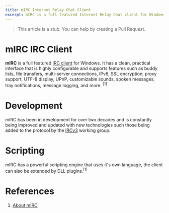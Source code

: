 ```yaml
---
title: mIRC Internet Relay Chat Client
excerpt: mIRC is a full featured Internet Relay Chat client for Windows that can be used to communicate, share, play or work with others on IRC networks around the world.
---
```

> This article is a stub. You can help by creating a Pull Request.

# mIRC IRC Client
**mIRC** is a full featured [IRC client](/wiki/client/) for Windows. It has a clean, practical interface that is highly configurable and supports features such as buddy lists, file transfers, multi-server connections, IPv6, SSL encryption, proxy support, UTF-8 display, UPnP, customizable sounds, spoken messages, tray notifications, message logging, and more. <sup>[1]</sup>

# Development
mIRC has been in development for over two decades and is constantly being improved and updated with new technologies such those being added to the protocol by the [IRCv3](wiki/ircv3) working group.

# Scripting
mIRC has a powerful scripting engine that uses it's own language, the client can also be extended by  DLL  plugins.<sup>[1]</sup>

# References
1. [About mIRC](https://www.mirc.com/about.html)